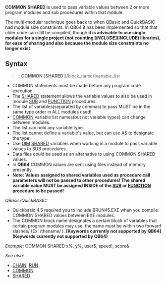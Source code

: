 **COMMON SHARED** is used to pass variable values between 2 or more program modules and sub procedures within that module.

The multi-modular technique goes back to when QBasic and QuickBASIC had module size constraints. In QB64 it has been implemented so that that older code can still be compiled, though **it is advisable to use single modules for a single project (not counting [$INCLUDE]($INCLUDE) libraries), for ease of sharing and also because the module size constraints no longer exist.**


## Syntax

> ::  **COMMON** [**SHARED**][/block_name/]variable_list



* COMMON statements must be made before any program code execution.
* The [SHARED](SHARED) statement allows the variable values to also be used in module [SUB](SUB) and [FUNCTION](FUNCTION) procedures.
* The list of variables(separated by commas) to pass MUST be in the same type order in ALL modules used! 
* [COMMON](COMMON) variable list names(but not variable types) can change between modules.
* The list can hold any variable type.
* The list cannot define a variable's value, but can use [AS](AS) to designate the type.
* Use [DIM](DIM) [SHARED](SHARED) variables when working in a module to pass variable values to SUB procedures.
* Data files could be used as an alternative to using COMMON SHARED values. 
* In **QB64** COMMON values are sent using files instead of memory presently.
* **Note: Values assigned to shared variables used as procedure call parameters will not be passed to other procedures! The shared variable value MUST be assigned INSIDE of the [SUB](SUB) or [FUNCTION](FUNCTION) procedure to be passed!**


*QBasic/QuickBASIC:*
* Quickbasic 4.5 required you to include BRUN45.EXE when you compile COMMON SHARED values between EXE modules.
* The COMMON block name designates a certain block of variables that certain program modules may use, the name must be within two forward slashes/ (Ex: /thename/ ). **[Keywords currently not supported by QB64](Keywords currently not supported by QB64)**


*Example:* COMMON SHARED x%, y%, user$, speed!, score&


*See also:* 

* [CHAIN](CHAIN), [RUN](RUN) 
* [COMMON](COMMON)
* [SHARED](SHARED)




